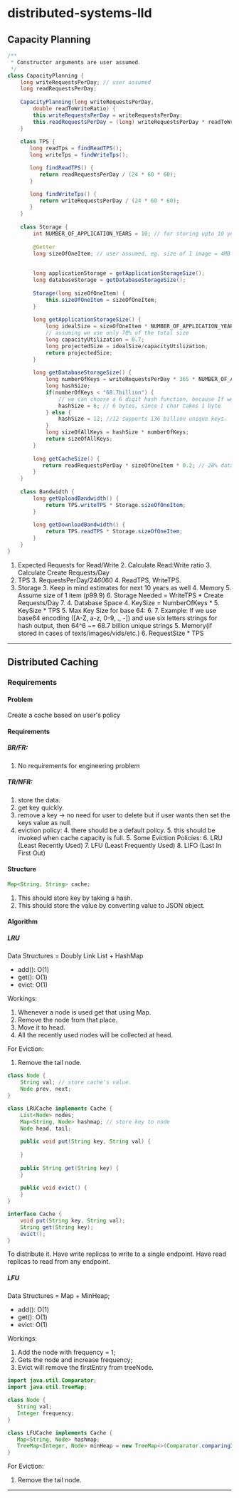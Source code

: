 # distributed-systems-lld

## Capacity Planning
```java
/**
 * Constructor arguments are user assumed.
 */
class CapacityPlanning {
    long writeRequestsPerDay; // user assumed
    long readRequestsPerDay;
   
    CapacityPlanning(long writeRequestsPerDay,
        double readToWriteRatio) { 
        this.writeRequestsPerDay = writeRequestsPerDay;
        this.readRequestsPerDay = (long) writeRequestsPerDay * readToWriteRatio;
    }
    
    class TPS {
       long readTps = findReadTPS();
       long writeTps = findWriteTps();

       long findReadTPS() {
          return readRequestsPerDay / (24 * 60 * 60);
       }

       long findWriteTps() {
          return writeRequestsPerDay / (24 * 60 * 60);
       }
    }
    
    class Storage {
        int NUMBER_OF_APPLICATION_YEARS = 10; // for storing upto 10 years
       
        @Getter
        long sizeOfOneItem; // user assumed, eg. size of 1 image = 4MB
       
       
        long applicationStorage = getApplicationStorageSize();
        long databaseStorage = getDatabaseStorageSize();
        
        Storage(long sizeOfOneItem) {
            this.sizeOfOneItem = sizeOfOneItem;
        }
        
        long getApplicationStorageSize() {
            long idealSize = sizeOfOneItem * NUMBER_OF_APPLICATION_YEARS;
            // assuming we use only 70% of the total size
            long capacityUtilization = 0.7;
            long projectedSize = idealSize/capacityUtilization;
            return projectedSize;
        }
        
        long getDatabaseStorageSize() {
            long numberOfKeys = writeRequestsPerDay * 365 * NUMBER_OF_APPLICATION_YEARS;
            long hashSize;
            if(numberOfKeys < "68.7billion") {
                // we can choose a 6 digit hash function, because If we use base64 encoding ([A-Z, a-z, 0-9, ., -]). 64^6 ~= 68.7 billion unique strings
                hashSize = 6; // 6 bytes, since 1 char takes 1 byte
            } else {
                hashSize = 12; //12 supports 136 billion unique keys.
            }
            long sizeOfAllKeys = hashSize * numberOfKeys;
            return sizeOfAllKeys;
        }
        
        long getCacheSize() {
           return readRequestsPerDay * sizeOfOneItem * 0.2; // 20% data being cached as per 80-20 rule.
        }
    }
    
    class Bandwidth {
        long getUploadBandwidth() {
            return TPS.writeTPS * Storage.sizeOfOneItem;
        }
        
        long getDownloadBandwidth() {
            return TPS.readTPS * Storage.sizeOfOneItem;
        }
    }
}
```

1. Expected Requests for Read/Write
   2. Calculate Read:Write ratio
   3. Calculate Create Requests/Day
2. TPS
   3. RequestsPerDay/24*60*60
   4. ReadTPS, WriteTPS.
2. Storage
   3. Keep in mind estimates for next 10 years as well
   4. Memory
      5. Assume size of 1 item (p99.9)
      6. Storage Needed = WriteTPS * Create Requests/Day
      7. 
   4. Database Space
      4. KeySize = NumberOfKeys * 
         5. KeySize * TPS 
         5. Max Key Size for base 64:
            6. 
            7. Example: If we use base64 encoding ([A-Z, a-z, 0-9, ., -]) and use six letters strings for hash output, then 64^6 ~= 68.7 billion unique strings 
   5. Memory(if stored in cases of texts/images/vids/etc.)
      6. RequestSize * TPS

--------

## Distributed Caching
### Requirements

#### Problem
Create a cache based on user's policy

#### Requirements
##### BR/FR:
1. No requirements for engineering problem

##### TR/NFR:
1. store the data.
2. get key quickly.
3. remove a key -> no need for user to delete but if user wants then set the keys value as null. 
3. eviction policy:
   4. there should be a default policy.
   5. this should be invoked when cache capacity is full.
   5. Some Eviction Policies:
      6. LRU (Least Recently Used)
      7. LFU (Least Frequently Used)
      8. LIFO (Last In First Out)


#### Structure
```java
Map<String, String> cache;
```
1. This should store key by taking a hash.
2. This should store the value by converting value to JSON object.

#### Algorithm

##### LRU
Data Structures = Doubly Link List + HashMap
* add(): O(1)
* get(): O(1)
* evict: O(1)

Workings:
1. Whenever a node is used get that using Map.
1. Remove the node from that place.
2. Move it to head.
3. All the recently used nodes will be collected at head.

For Eviction:
1. Remove the tail node.

```java
class Node {
    String val; // store cache's value.
    Node prev, next;
}

class LRUCache implements Cache {
    List<Node> nodes;
    Map<String, Node> hashmap; // store key to node
    Node head, tail;
    
    public void put(String key, String val) {
    
    }
    
    public String get(String key) {
    }
    
    public void evict() {
    }
}

interface Cache {
    void put(String key, String val);
    String get(String key);
    evict();
}
```

To distribute it.
Have write replicas to write to a single endpoint.
Have read replicas to read from any endpoint.

##### LFU
Data Structures = Map + MinHeap;


* add(): O(1)
* get(): O(1)
* evict: O(1)

Workings:
1. Add the node with frequency = 1;
2. Gets the node and increase frequency;
3. Evict will remove the firstEntry from treeNode.

```java
import java.util.Comparator;
import java.util.TreeMap;

class Node {
   String val;
   Integer frequency;
}

class LFUCache implements Cache {
   Map<String, Node> hashmap;
   TreeMap<Integer, Node> minHeap = new TreeMap<>(Comparator.comparingInt(frequency -> frequency)); // AVL Tree
}
```

For Eviction:
1. Remove the tail node.


------------